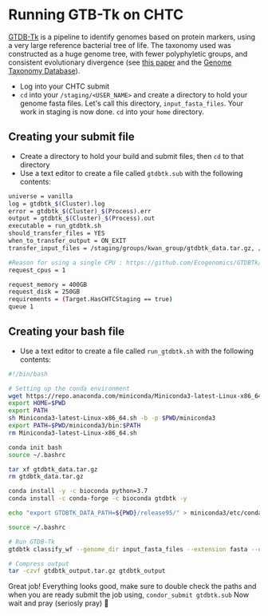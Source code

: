 # Running GTB-Tk on CHTC

[GTDB-Tk](https://github.com/Ecogenomics/GtdbTk) is a pipeline to identify genomes based on protein markers, using a very large reference bacterial tree of life. The taxonomy used was constructed as a huge genome tree, with fewer polyphyletic groups, and consistent evolutionary divergence (see [this paper](https://www.nature.com/articles/nbt.4229) and the [Genome Taxonomy Database](http://gtdb.ecogenomic.org/)). 

* Log into your CHTC submit
* `cd` into your `/staging/<USER_NAME>` and create a directory to hold your genome fasta files. Let's call this directory, `input_fasta_files`. Your work in staging is now done. `cd` into your `home` directory.

## Creating your submit file

* Create a directory to hold your build and submit files, then `cd` to that directory
* Use a text editor to create a file called `gtdbtk.sub` with the following contents:

```bash
universe = vanilla
log = gtdbtk_$(Cluster).log
error = gtdbtk_$(Cluster)_$(Process).err
output = gtdbtk_$(Cluster)_$(Process).out
executable = run_gtdbtk.sh
should_transfer_files = YES
when_to_transfer_output = ON_EXIT
transfer_input_files = /staging/groups/kwan_group/gtdbtk_data.tar.gz, /staging/suppal3/input_fasta_files

#Reason for using a single CPU : https://github.com/Ecogenomics/GTDBTk/issues/124#issuecomment-492440700 
request_cpus = 1

request_memory = 400GB
request_disk = 250GB
requirements = (Target.HasCHTCStaging == true)
queue 1
```
## Creating your bash file

* Use a text editor to create a file called `run_gtdbtk.sh` with the following contents:
```bash
#!/bin/bash

# Setting up the conda environment
wget https://repo.anaconda.com/miniconda/Miniconda3-latest-Linux-x86_64.sh
export HOME=$PWD
export PATH
sh Miniconda3-latest-Linux-x86_64.sh -b -p $PWD/miniconda3
export PATH=$PWD/miniconda3/bin:$PATH
rm Miniconda3-latest-Linux-x86_64.sh

conda init bash
source ~/.bashrc

tar xf gtdbtk_data.tar.gz
rm gtdbtk_data.tar.gz

conda install -y -c bioconda python=3.7
conda install -c conda-forge -c bioconda gtdbtk -y

echo "export GTDBTK_DATA_PATH=${PWD}/release95/" > miniconda3/etc/conda/activate.d/gtdbtk.sh

source ~/.bashrc

# Run GTDB-Tk
gtdbtk classify_wf --genome_dir input_fasta_files --extension fasta --out_dir gtdbtk_output --cpus 1

# Compress output
tar -czvf gtdbtk_output.tar.gz gtdbtk_output
```

Great job! Everything looks good, make sure to double check the paths and when you are ready submit the job using, `condor_submit gtdbtk.sub`
Now wait and pray (seriosly pray) :pray:

